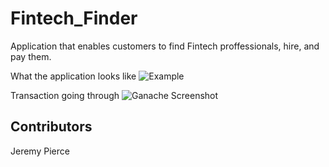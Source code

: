 # Fintech_Finder
Application that enables customers to find Fintech proffessionals, hire, and pay them.


What the application looks like
![Example](https://user-images.githubusercontent.com/98198920/187570589-c6de46f4-0a81-434e-b594-4b0774e892de.png)

Transaction going through
![Ganache Screenshot](https://user-images.githubusercontent.com/98198920/187571165-bc41b4ba-8b56-42aa-97c1-5fa1e3162fe9.png)

## Contributors
Jeremy Pierce
